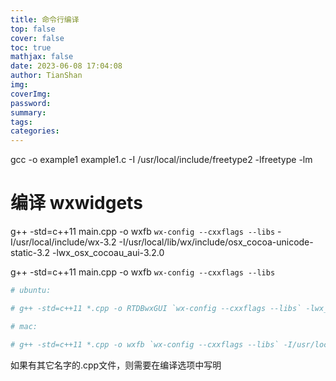 ```yaml
---
title: 命令行编译
top: false
cover: false
toc: true
mathjax: false
date: 2023-06-08 17:04:08
author: TianShan
img:
coverImg:
password:
summary:
tags:
categories:
---
```


gcc -o example1 example1.c  -I /usr/local/include/freetype2 -lfreetype -lm 

# 编译 wxwidgets

g++ -std=c++11 main.cpp -o wxfb `wx-config --cxxflags --libs` -I/usr/local/include/wx-3.2 -I/usr/local/lib/wx/include/osx_cocoa-unicode-static-3.2 -lwx_osx_cocoau_aui-3.2.0

g++ -std=c++11 main.cpp -o wxfb `wx-config --cxxflags --libs` 

```bash
# ubuntu:

# g++ -std=c++11 *.cpp -o RTDBwxGUI `wx-config --cxxflags --libs` -lwx_gtk2u_aui-3.0 -lwx_gtk2u_propgrid-3.0 -lwx_gtk2u_richtext-3.0

# mac:

# g++ -std=c++11 *.cpp -o wxfb `wx-config --cxxflags --libs` -I/usr/local/include/wx-3.2 -I/usr/local/lib/wx/include/osx_cocoa-unicode-3.2 -lwx_osx_cocoau_aui-3.2.0 -lwx_osx_cocoau_richtext-3.2

```

如果有其它名字的.cpp文件，则需要在编译选项中写明